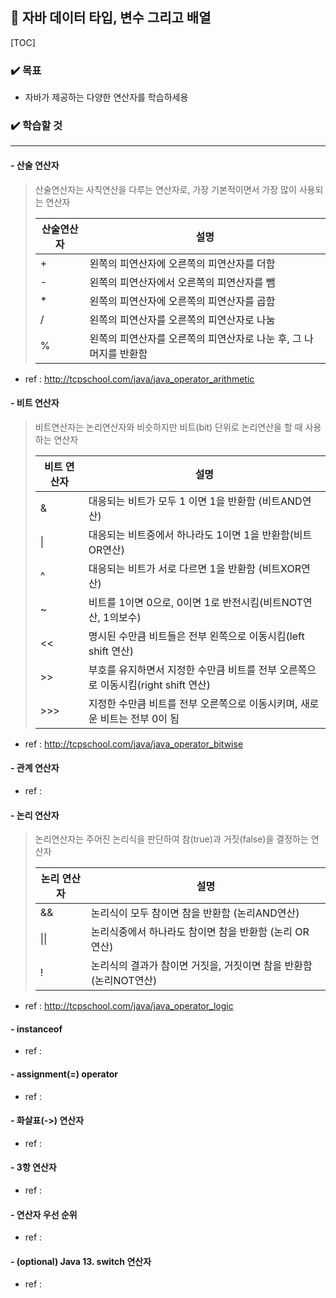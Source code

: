 ## :cactus:  자바 데이터 타입, 변수 그리고 배열

[TOC]

### :heavy_check_mark: 목표

- 자바가 제공하는 다양한 연산자를 학습하세용

  

### :heavy_check_mark: 학습할 것

---

#### - 산술 연산자

> 산술연산자는 사칙연산을 다루는 연산자로, 가장 기본적이면서 가장 많이 사용되는 연산자
>
> | 산술연산자 | 설명                                                         |
> | ---------- | ------------------------------------------------------------ |
> | +          | 왼쪽의 피연산자에 오른쪽의 피연산자를 더함                   |
> | -          | 왼쪽의 피연산자에서 오른쪽의 피연산자를 뺌                   |
> | *          | 왼쪽의 피연산자에 오른쪽의 피연산자를 곱함                   |
> | /          | 왼쪽의 피연산자를 오른쪽의 피연산자로 나눔                   |
> | %          | 왼쪽의 피연산자를 오른쪽의 피연산자로 나눈 후, 그 나머지를 반환함 |

- ref : http://tcpschool.com/java/java_operator_arithmetic



#### - 비트 연산자

> 비트연산자는 논리연산자와 비슷하지만 비트(bit) 단위로 논리연산을 할 때 사용하는 연산자
>
> | 비트 연산자 | 설명                                                         |
> | ----------- | ------------------------------------------------------------ |
> | &           | 대응되는 비트가 모두 1 이면 1을 반환함 (비트AND연산)         |
> | \|          | 대응되는 비트중에서 하나라도 1이면 1을 반환함(비트OR연산)    |
> | ^           | 대응되는 비트가 서로 다르면 1을 반환함 (비트XOR연산)         |
> | ~           | 비트를 1이면 0으로, 0이면 1로 반전시킴(비트NOT연산, 1의보수) |
> | <<          | 명시된 수만큼 비트들은 전부 왼쪽으로 이동시킴(left shift 연산) |
> | >>          | 부호를 유지하면서 지정한 수만큼 비트를 전부 오른쪽으로 이동시킴(right shift 연산) |
> | >>>         | 지정한 수만큼 비트를 전부 오른쪽으로 이동시키며, 새로운 비트는 전부 0이 됨 |

- ref : http://tcpschool.com/java/java_operator_bitwise



#### - 관계 연산자

> 

- ref : 



#### - 논리 연산자

> 논리연산자는 주어진 논리식을 판단하여 참(true)과 거짓(false)을 결정하는 연산자
>
> | 논리 연산자 | 설명                                                         |
> | ----------- | ------------------------------------------------------------ |
> | &&          | 논리식이 모두 참이면 참을 반환함 (논리AND연산)               |
> | \|\|        | 논리식중에서 하나라도 참이면 참을 반환함 (논리 OR 연산)      |
> | !           | 논리식의 결과가 참이면 거짓을, 거짓이면 참을 반환함 (논리NOT연산) |

- ref : http://tcpschool.com/java/java_operator_logic



#### - instanceof

> 

- ref : 



#### - assignment(=) operator

> 

- ref : 



#### - 화살표(->) 연산자

> 

- ref : 



#### - 3항 연산자

> 

- ref : 



#### - 연산자 우선 순위

> 

- ref : 



#### - (optional) Java 13. switch 연산자

> 

- ref : 